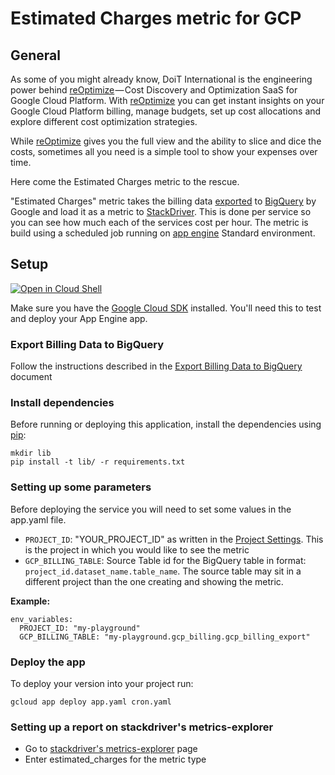 # Estimated Charges metric for GCP

## General
As some of you might already know, DoiT International is the engineering power behind [reOptimize](http://www.reoptimize.io/) — Cost Discovery and Optimization SaaS for Google Cloud Platform.
With [reOptimize](http://www.reoptimize.io/) you can get instant insights on your Google Cloud Platform billing, manage budgets, set up cost allocations and explore different cost optimization strategies.

While [reOptimize](http://www.reoptimize.io/) gives you the full view and the ability to slice and dice the costs, sometimes all you need is a simple tool to show your expenses over time.

Here come the Estimated Charges metric to the rescue.

"Estimated Charges" metric takes the billing data [exported](https://cloud.google.com/billing/docs/how-to/export-data-bigquery) to [BigQuery](https://cloud.google.com/bigquery) by Google and load it as a metric to [StackDriver](https://cloud.google.com/stackdriver/).
 This is done per service so you can see how much each of the services cost per hour.
The metric is build using a scheduled job running on [app engine](https://cloud.google.com/appengine/) Standard environment.

## Setup
[![Open in Cloud Shell][shell_img]][shell_link]

[shell_img]: http://gstatic.com/cloudssh/images/open-btn.png
[shell_link]: https://console.cloud.google.com/cloudshell/open?git_repo=https://github.com/doitintl/estimated_charges&page=editor&open_in_editor=README.md

Make sure you have the [Google Cloud SDK](https://cloud.google.com/sdk/) installed. You'll need this to test and deploy your App Engine app.

### Export Billing Data to BigQuery
Follow the instructions described in the [Export Billing Data to BigQuery](https://cloud.google.com/billing/docs/how-to/export-data-bigquery) document 

### Install dependencies
Before running or deploying this application, install the dependencies using [pip](http://pip.readthedocs.io/en/stable/):
```
mkdir lib
pip install -t lib/ -r requirements.txt
```

### Setting up some parameters
Before deploying the service you will need to set some values in the app.yaml file.
* `PROJECT_ID`: "YOUR_PROJECT_ID" as written in the [Project Settings](https://console.cloud.google.com/iam-admin/settings/project?project=yoram-playground). This is the project in which you would like to see the metric
* `GCP_BILLING_TABLE`: Source Table id for the BigQuery table in format: `project_id.dataset_name.table_name`. The source table may sit in a different project than the one creating and showing the metric.

**Example:**
```
env_variables:
  PROJECT_ID: "my-playground"
  GCP_BILLING_TABLE: "my-playground.gcp_billing.gcp_billing_export"
```
    
### Deploy the app
To deploy your version into your project run:
```
gcloud app deploy app.yaml cron.yaml
```

### Setting up a report on stackdriver's metrics-explorer
* Go to [stackdriver's metrics-explorer](https://app.google.stackdriver.com/metrics-explorer) page
* Enter estimated_charges for the metric type
